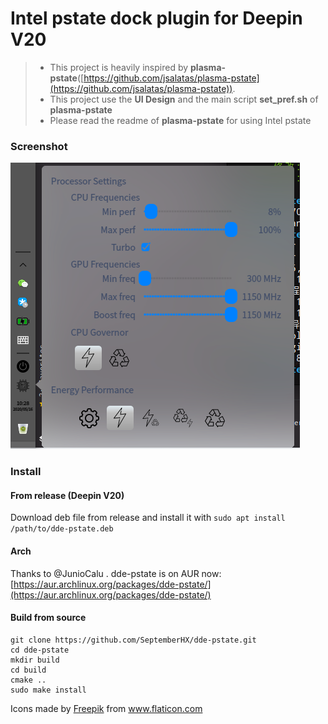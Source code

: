 # Intel pstate dock plugin for Deepin V20

> * This project is heavily inspired by **plasma-pstate**([https://github.com/jsalatas/plasma-pstate](https://github.com/jsalatas/plasma-pstate)).
> * This project use the **UI Design** and the main script **set_pref.sh** of **plasma-pstate**
> * Please read the readme of **plasma-pstate** for using Intel pstate

### Screenshot

![pstate.png](./screenshot/pstate.png)

### Install

#### From release (Deepin V20)

Download deb file from release and install it with `sudo apt install /path/to/dde-pstate.deb`

#### Arch

Thanks to @JunioCalu . dde-pstate is on AUR now: [https://aur.archlinux.org/packages/dde-pstate/](https://aur.archlinux.org/packages/dde-pstate/)

#### Build from source

```shell script
git clone https://github.com/SeptemberHX/dde-pstate.git
cd dde-pstate
mkdir build
cd build
cmake ..
sudo make install
``` 

<div>Icons made by <a href="https://www.flaticon.com/authors/freepik" title="Freepik">Freepik</a> from <a href="https://www.flaticon.com/" title="Flaticon">www.flaticon.com</a></div>

